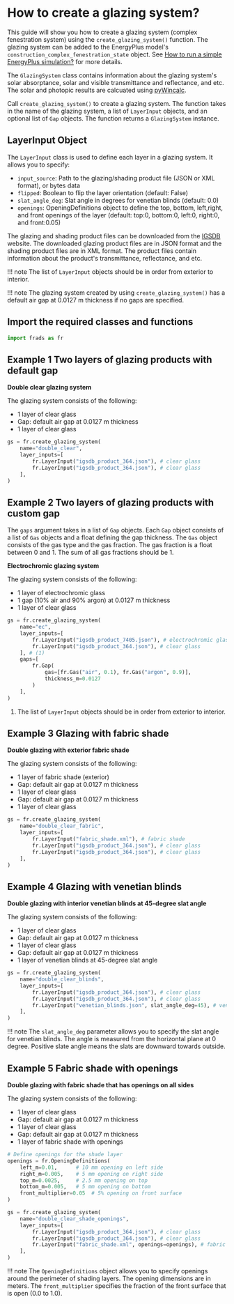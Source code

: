# How to create a glazing system?

This guide will show you how to create a glazing system (complex fenestration system) using the `create_glazing_system()` function. The glazing system can be added to the EnergyPlus model's `construction_complex_fenestration_state` object. See [How to run a simple EnergyPlus simulation?](guide_ep1.md) for more details.

The `GlazingSystem` class contains information about the glazing system's solar absorptance, solar and visible transmittance and reflectance, and etc. The solar and photopic results are calcuated using [pyWincalc](https://github.com/LBNL-ETA/pyWinCalc).

Call `create_glazing_system()` to create a glazing system. The function takes in the name of the glazing system, a list of `LayerInput` objects, and an optional list of `Gap` objects. The function returns a `GlazingSystem` instance.

## LayerInput Object

The `LayerInput` class is used to define each layer in a glazing system. It allows you to specify:

* `input_source`: Path to the glazing/shading product file (JSON or XML format), or bytes data
* `flipped`: Boolean to flip the layer orientation (default: False)
* `slat_angle_deg`: Slat angle in degrees for venetian blinds (default: 0.0)
* `openings`: OpeningDefinitions object to define the top, bottom, left,right, and front openings of the layer (default: top:0, bottom:0, left:0, right:0, and front:0.05)

The glazing and shading product files can be downloaded from the [IGSDB](https://igsdb.lbl.gov/) website. The downloaded glazing product files are in JSON format and the shading product files are in XML format. The product files contain information about the product's transmittance, reflectance, and etc.

!!! note
    The list of `LayerInput` objects should be in order from exterior to interior.

!!! note
    The glazing system created by using `create_glazing_system()` has a default air gap at 0.0127 m thickness if no gaps are specified.

## Import the required classes and functions

```python
import frads as fr
```

## Example 1 Two layers of glazing products with default gap

**Double clear glazing system**

The glazing system consists of the following:

* 1 layer of clear glass
* Gap: default air gap at 0.0127 m thickness
* 1 layer of clear glass

```python
gs = fr.create_glazing_system(
    name="double_clear",
    layer_inputs=[
        fr.LayerInput("igsdb_product_364.json"), # clear glass
        fr.LayerInput("igsdb_product_364.json"), # clear glass
    ],
)
```

## Example 2 Two layers of glazing products with custom gap

The `gaps` argument takes in a list of `Gap` objects. Each `Gap` object consists of a list of `Gas` objects and a float defining the gap thickness. The `Gas` object consists of the gas type and the gas fraction. The gas fraction is a float between 0 and 1. The sum of all gas fractions should be 1.

**Electrochromic glazing system**

The glazing system consists of the following:

* 1 layer of electrochromic glass
* 1 gap (10% air and 90% argon) at 0.0127 m thickness
* 1 layer of clear glass

```python
gs = fr.create_glazing_system(
    name="ec",
    layer_inputs=[
        fr.LayerInput("igsdb_product_7405.json"), # electrochromic glass
        fr.LayerInput("igsdb_product_364.json"), # clear glass
    ], # (1)
    gaps=[
        fr.Gap(
            gas=[fr.Gas("air", 0.1), fr.Gas("argon", 0.9)],
            thickness_m=0.0127
        )
    ],
)
```

1.  The list of `LayerInput` objects should be in order from exterior to interior.

## Example 3 Glazing with fabric shade

**Double glazing with exterior fabric shade**

The glazing system consists of the following:

* 1 layer of fabric shade (exterior)
* Gap: default air gap at 0.0127 m thickness
* 1 layer of clear glass
* Gap: default air gap at 0.0127 m thickness
* 1 layer of clear glass

```python
gs = fr.create_glazing_system(
    name="double_clear_fabric",
    layer_inputs=[
        fr.LayerInput("fabric_shade.xml"), # fabric shade
        fr.LayerInput("igsdb_product_364.json"), # clear glass
        fr.LayerInput("igsdb_product_364.json"), # clear glass
    ],
)
```

## Example 4 Glazing with venetian blinds

**Double glazing with interior venetian blinds at 45-degree slat angle**

The glazing system consists of the following:

* 1 layer of clear glass
* Gap: default air gap at 0.0127 m thickness
* 1 layer of clear glass
* Gap: default air gap at 0.0127 m thickness
* 1 layer of venetian blinds at 45-degree slat angle

```python
gs = fr.create_glazing_system(
    name="double_clear_blinds",
    layer_inputs=[
        fr.LayerInput("igsdb_product_364.json"), # clear glass
        fr.LayerInput("igsdb_product_364.json"), # clear glass
        fr.LayerInput("venetian_blinds.json", slat_angle_deg=45), # venetian blinds
    ],
)
```

!!! note
    The `slat_angle_deg` parameter allows you to specify the slat angle for venetian blinds. The angle is measured from the horizontal plane at 0 degree. Positive slate angle means the slats are downward towards outside.

## Example 5 Fabric shade with openings

**Double glazing with fabric shade that has openings on all sides**

The glazing system consists of the following:

* 1 layer of clear glass
* Gap: default air gap at 0.0127 m thickness
* 1 layer of clear glass
* Gap: default air gap at 0.0127 m thickness
* 1 layer of fabric shade with openings

```python
# Define openings for the shade layer
openings = fr.OpeningDefinitions(
    left_m=0.01,      # 10 mm opening on left side
    right_m=0.005,    # 5 mm opening on right side
    top_m=0.0025,     # 2.5 mm opening on top
    bottom_m=0.005,   # 5 mm opening on bottom
    front_multiplier=0.05  # 5% opening on front surface
)

gs = fr.create_glazing_system(
    name="double_clear_shade_openings",
    layer_inputs=[
        fr.LayerInput("igsdb_product_364.json"), # clear glass
        fr.LayerInput("igsdb_product_364.json"), # clear glass
        fr.LayerInput("fabric_shade.xml", openings=openings), # fabric with openings
    ],
)
```

!!! note
    The `OpeningDefinitions` object allows you to specify openings around the perimeter of shading layers. The opening dimensions are in meters. The `front_multiplier` specifies the fraction of the front surface that is open (0.0 to 1.0).


